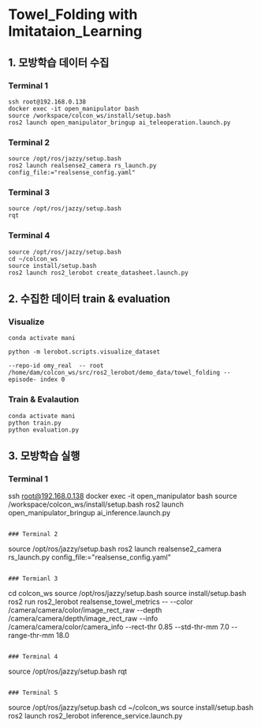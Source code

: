 # Towel_Folding with Imitataion_Learning 

## 1. 모방학습 데이터 수집
### Terminal 1
```
ssh root@192.168.0.138
docker exec -it open_manipulator bash
source /workspace/colcon_ws/install/setup.bash
ros2 launch open_manipulator_bringup ai_teleoperation.launch.py
```

### Terminal 2
```
source /opt/ros/jazzy/setup.bash
ros2 launch realsense2_camera rs_launch.py config_file:="realsense_config.yaml"
```

### Terminal 3
```
source /opt/ros/jazzy/setup.bash
rqt
```

### Terminal 4
```
source /opt/ros/jazzy/setup.bash
cd ~/colcon_ws
source install/setup.bash
ros2 launch ros2_lerobot create_datasheet.launch.py
```

## 2. 수집한 데이터 train & evaluation

### Visualize
```
conda activate mani

python -m lerobot.scripts.visualize_dataset  

--repo-id omy_real  -- root /home/dam/colcon_ws/src/ros2_lerobot/demo_data/towel_folding -- episode- index 0
```

### Train & Evalaution
```
conda activate mani
python train.py 
python evaluation.py
```

## 3. 모방학습 실행

### Terminal 1
ssh root@192.168.0.138
docker exec -it open_manipulator bash
source /workspace/colcon_ws/install/setup.bash
ros2 launch open_manipulator_bringup ai_inference.launch.py
```

### Terminal 2
```
source /opt/ros/jazzy/setup.bash
ros2 launch realsense2_camera rs_launch.py config_file:="realsense_config.yaml"
```

### Termianl 3
```
cd colcon_ws
source /opt/ros/jazzy/setup.bash
source install/setup.bash
ros2 run ros2_lerobot realsense_towel_metrics --   --color /camera/camera/color/image_rect_raw   --depth /camera/camera/depth/image_rect_raw   --info  /camera/camera/color/camera_info   --rect-thr 0.85 --std-thr-mm 7.0 --range-thr-mm 18.0
```

### Terminal 4
```
source /opt/ros/jazzy/setup.bash
rqt
```

### Terminal 5
```
source /opt/ros/jazzy/setup.bash
cd ~/colcon_ws
source install/setup.bash
ros2 launch ros2_lerobot inference_service.launch.py
```
